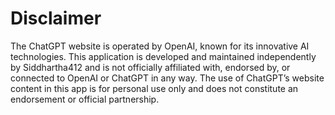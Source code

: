 # Disclaimer
The ChatGPT website is operated by OpenAI, known for its innovative AI technologies. This application is developed and maintained independently by Siddhartha412 and is not officially affiliated with, endorsed by, or connected to OpenAI or ChatGPT in any way. The use of ChatGPT’s website content in this app is for personal use only and does not constitute an endorsement or official partnership.
